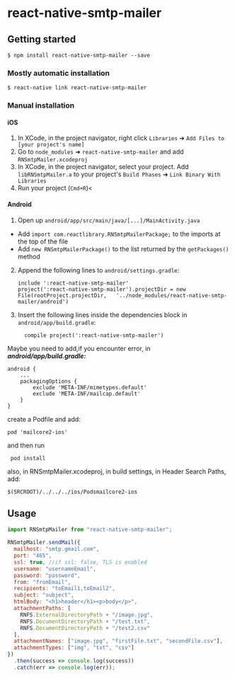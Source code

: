 # react-native-smtp-mailer

## Getting started

`$ npm install react-native-smtp-mailer --save`

### Mostly automatic installation

`$ react-native link react-native-smtp-mailer`

### Manual installation

#### iOS

1. In XCode, in the project navigator, right click `Libraries` ➜ `Add Files to [your project's name]`
2. Go to `node_modules` ➜ `react-native-smtp-mailer` and add `RNSmtpMailer.xcodeproj`
3. In XCode, in the project navigator, select your project. Add `libRNSmtpMailer.a` to your project's `Build Phases` ➜ `Link Binary With Libraries`
4. Run your project (`Cmd+R`)<

#### Android

1. Open up `android/app/src/main/java/[...]/MainActivity.java`

- Add `import com.reactlibrary.RNSmtpMailerPackage;` to the imports at the top of the file
- Add `new RNSmtpMailerPackage()` to the list returned by the `getPackages()` method

2. Append the following lines to `android/settings.gradle`:
   ```
   include ':react-native-smtp-mailer'
   project(':react-native-smtp-mailer').projectDir = new File(rootProject.projectDir, 	'../node_modules/react-native-smtp-mailer/android')
   ```
3. Insert the following lines inside the dependencies block in `android/app/build.gradle`:
   ```
     compile project(':react-native-smtp-mailer')
   ```

Maybe you need to add,if you encounter error, in <b><i>android/app/build.gradle:</i></b>

```
android {
	...
	packagingOptions {
		exclude 'META-INF/mimetypes.default'
		exclude 'META-INF/mailcap.default'
	}
}
```

create a Podfile and add:
```
pod 'mailcore2-ios'

```
and then run
```
 pod install
```

also, in RNSmtpMailer.xcodeproj, in build settings, in Header Search Paths, add:
```
$(SRCROOT)/../../../ios/Podsmailcore2-ios 
```

## Usage

```javascript
import RNSmtpMailer from "react-native-smtp-mailer";

RNSmtpMailer.sendMail({
  mailhost: "smtp.gmail.com",
  port: "465",
  ssl: true, //if ssl: false, TLS is enabled
  username: "usernameEmail",
  password: "password",
  from: "fromEmail",
  recipients: "toEmail1,toEmail2",
  subject: "subject",
  htmlBody: "<h1>header</h1><p>body</p>",
  attachmentPaths: [
    RNFS.ExternalDirectoryPath + "/image.jpg",
    RNFS.DocumentDirectoryPath + "/test.txt",
    RNFS.DocumentDirectoryPath + "/test2.csv"
  ],
  attachmentNames: ["image.jpg", "firstFile.txt", "secondFile.csv"],
  attachmentTypes: ["img", "txt", "csv"]
})
  .then(success => console.log(success))
  .catch(err => console.log(err));
```
